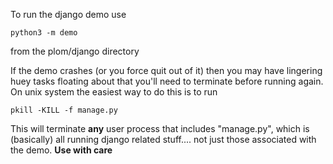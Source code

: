 <!--
__copyright__ = "Copyright (C) 2023 Andrew Rechnitzer"
__copyright__ = "Copyright (C) 2023 Colin B. Macdonald"
__license__ = "AGPL-3.0-or-later"
 -->

To run the django demo use

```
python3 -m demo
```

from the plom/django directory


If the demo crashes (or you force quit out of it) then you may have
lingering huey tasks floating about that you'll need to terminate
before running again. On unix system the easiest way to do this is to
run

```
pkill -KILL -f manage.py
```

This will terminate **any** user process that includes "manage.py",
which is (basically) all running django related stuff.... not just
those associated with the demo. **Use with care**

